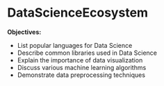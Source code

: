 # DataScienceEcosystem

**Objectives:**

- List popular languages for Data Science
- Describe common libraries used in Data Science
- Explain the importance of data visualization
- Discuss various machine learning algorithms
- Demonstrate data preprocessing techniques
